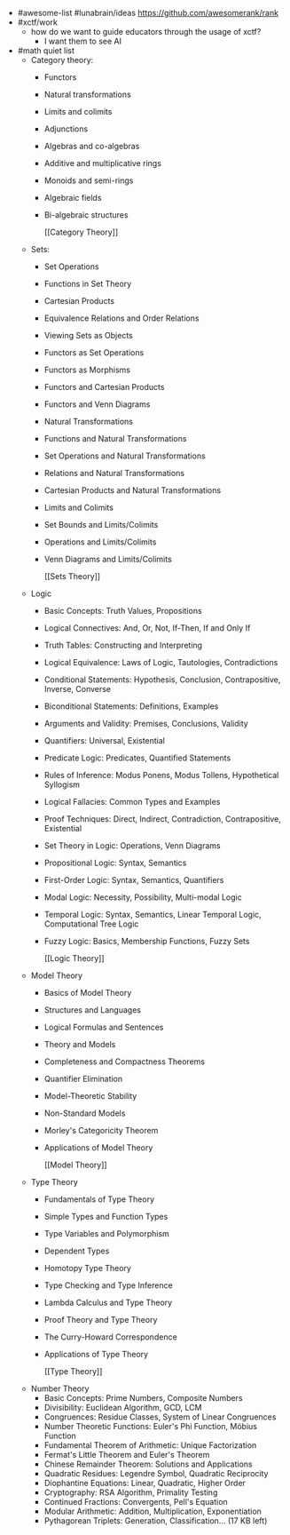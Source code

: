 - #awesome-list #lunabrain/ideas https://github.com/awesomerank/rank
- #xctf/work
	- how do we want to guide educators through the usage of xctf?
		- I want them to see AI
- #math quiet list
	- Category theory:
		- Functors
		- Natural transformations
		- Limits and colimits
		- Adjunctions
		- Algebras and co-algebras
		- Additive and multiplicative rings
		- Monoids and semi-rings
		- Algebraic fields
		- Bi-algebraic structures
		  
		  [[Category Theory]]
	- Sets:
		- Set Operations
		- Functions in Set Theory
		- Cartesian Products
		- Equivalence Relations and Order Relations
		- Viewing Sets as Objects
		- Functors as Set Operations
		- Functors as Morphisms
		- Functors and Cartesian Products
		- Functors and Venn Diagrams
		- Natural Transformations
		- Functions and Natural Transformations
		- Set Operations and Natural Transformations
		- Relations and Natural Transformations
		- Cartesian Products and Natural Transformations
		- Limits and Colimits
		- Set Bounds and Limits/Colimits
		- Operations and Limits/Colimits
		- Venn Diagrams and Limits/Colimits
		  
		  [[Sets Theory]]
	- Logic
		- Basic Concepts: Truth Values, Propositions
		- Logical Connectives: And, Or, Not, If-Then, If and Only If
		- Truth Tables: Constructing and Interpreting
		- Logical Equivalence: Laws of Logic, Tautologies, Contradictions
		- Conditional Statements: Hypothesis, Conclusion, Contrapositive, Inverse, Converse
		- Biconditional Statements: Definitions, Examples
		- Arguments and Validity: Premises, Conclusions, Validity
		- Quantifiers: Universal, Existential
		- Predicate Logic: Predicates, Quantified Statements
		- Rules of Inference: Modus Ponens, Modus Tollens, Hypothetical Syllogism
		- Logical Fallacies: Common Types and Examples
		- Proof Techniques: Direct, Indirect, Contradiction, Contrapositive, Existential
		- Set Theory in Logic: Operations, Venn Diagrams
		- Propositional Logic: Syntax, Semantics
		- First-Order Logic: Syntax, Semantics, Quantifiers
		- Modal Logic: Necessity, Possibility, Multi-modal Logic
		- Temporal Logic: Syntax, Semantics, Linear Temporal Logic, Computational Tree Logic
		- Fuzzy Logic: Basics, Membership Functions, Fuzzy Sets
		  
		  [[Logic Theory]]
	- Model Theory
		- Basics of Model Theory
		- Structures and Languages
		- Logical Formulas and Sentences
		- Theory and Models
		- Completeness and Compactness Theorems
		- Quantifier Elimination
		- Model-Theoretic Stability
		- Non-Standard Models
		- Morley's Categoricity Theorem
		- Applications of Model Theory
		  
		  [[Model Theory]]
	- Type Theory
		- Fundamentals of Type Theory
		- Simple Types and Function Types
		- Type Variables and Polymorphism
		- Dependent Types
		- Homotopy Type Theory
		- Type Checking and Type Inference
		- Lambda Calculus and Type Theory
		- Proof Theory and Type Theory
		- The Curry-Howard Correspondence
		- Applications of Type Theory
		  
		  [[Type Theory]]
	- Number Theory
		- Basic Concepts: Prime Numbers, Composite Numbers
		- Divisibility: Euclidean Algorithm, GCD, LCM
		- Congruences: Residue Classes, System of Linear Congruences
		- Number Theoretic Functions: Euler's Phi Function, Möbius Function
		- Fundamental Theorem of Arithmetic: Unique Factorization
		- Fermat's Little Theorem and Euler's Theorem
		- Chinese Remainder Theorem: Solutions and Applications
		- Quadratic Residues: Legendre Symbol, Quadratic Reciprocity
		- Diophantine Equations: Linear, Quadratic, Higher Order
		- Cryptography: RSA Algorithm, Primality Testing
		- Continued Fractions: Convergents, Pell's Equation
		- Modular Arithmetic: Addition, Multiplication, Exponentiation
		- Pythagorean Triplets: Generation, Classification... (17 KB left)